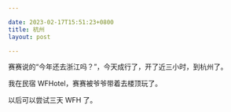 ```yaml
---

date: 2023-02-17T15:51:23+0800
title: 杭州
layout: post

---
```


赛赛说的“今年还去浙江吗？”，今天成行了，开了近三小时，到杭州了。

我在民宿 WFHotel，赛赛被爷爷带着去楼顶玩了。

以后可以尝试三天 WFH 了。

